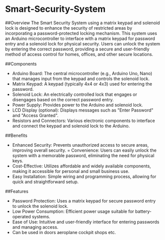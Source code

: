 # Smart-Security-System

##Overview
The Smart Security System using a matrix keypad and solenoid lock is designed to enhance the security of restricted areas by incorporating a password-protected locking mechanism. This system uses an Arduino microcontroller to interface with a matrix keypad for password entry and a solenoid lock for physical security. Users can unlock the system by entering the correct password, providing a secure and user-friendly method of access control for homes, offices, and other secure locations.

##Components
- Arduino Board: The central microcontroller (e.g., Arduino Uno, Nano) that manages input from the keypad and controls the solenoid lock.
- Matrix Keypad: A keypad (typically 4x4 or 4x3) used for entering the password.
- Solenoid Lock: An electrically controlled lock that engages or disengages based on the correct password entry.
- Power Supply: Provides power to the Arduino and solenoid lock.
- LCD Display (optional): Displays messages such as "Enter Password" and "Access Granted".
- Resistors and Connectors: Various electronic components to interface and connect the keypad and solenoid lock to the Arduino.

##Benefits

- Enhanced Security: Prevents unauthorized access to secure areas, improving overall security.
= Convenience: Users can easily unlock the system with a memorable password, eliminating the need for physical keys.
- Cost-Effective: Utilizes affordable and widely available components, making it accessible for personal and small business use.
- Easy Installation: Simple wiring and programming process, allowing for quick and straightforward setup.

##Features
- Password Protection: Uses a matrix keypad for secure password entry to unlock the solenoid lock.
- Low Power Consumption: Efficient power usage suitable for battery-operated systems.
- Ease of Use: Intuitive and user-friendly interface for entering passwords and managing access.
- Can be used in doors aeroplane cockpit shops etc.
